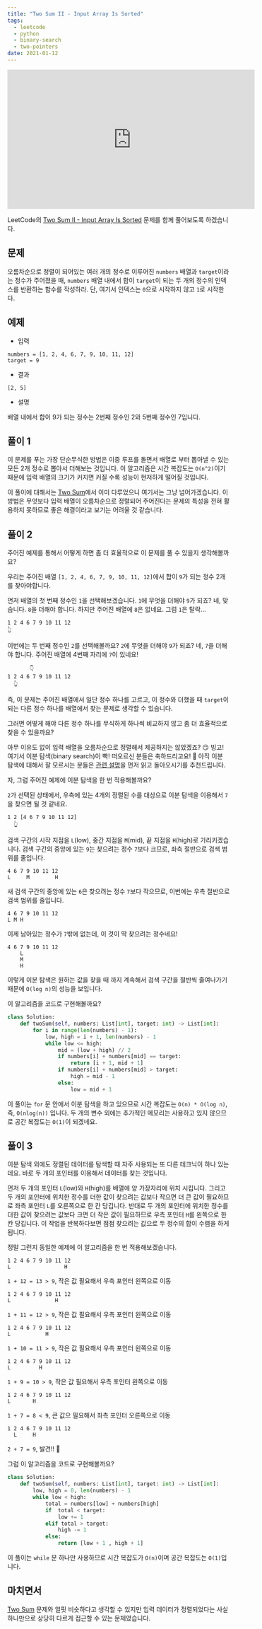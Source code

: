 ```yaml
---
title: "Two Sum II - Input Array Is Sorted"
tags:
  - leetcode
  - python
  - binary-search
  - two-pointers
date: 2021-01-12
---
```


<iframe width="560" height="315" src="https://www.youtube.com/embed/fkez8mF_HYk" title="YouTube video player" frameborder="0" allow="accelerometer; autoplay; clipboard-write; encrypted-media; gyroscope; picture-in-picture" allowfullscreen></iframe>

LeetCode의 [Two Sum II - Input Array Is Sorted](https://leetcode.com/problems/two-sum-ii-input-array-is-sorted/) 문제를 함께 풀어보도록 하겠습니다.

## 문제

오름차순으로 정렬이 되어있는 여러 개의 정수로 이루어진 `numbers` 배열과 `target`이라는 정수가 주어졌을 때, `numbers` 배열 내에서 합이 `target`이 되는 두 개의 정수의 인덱스를 반환하는 함수를 작성하라.
단, 여기서 인덱스는 `0`으로 시작하지 않고 `1`로 시작한다.

## 예제

- 입력

```
numbers = [1, 2, 4, 6, 7, 9, 10, 11, 12]
target = 9
```

- 결과

```
[2, 5]
```

- 설명

배열 내에서 합이 9가 되는 정수는 2번째 정수인 2와 5번째 정수인 7입니다.

## 풀이 1

이 문제를 푸는 가장 단순무식한 방법은 이중 루프를 돌면서 배열로 부터 뽑아낼 수 있는 모든 2개 정수로 뽑아서 더해보는 것입니다.
이 알고리즘은 시간 복잡도는 `O(n^2)`이기 때문에 입력 배열의 크기가 커지면 커질 수록 성능이 현저하게 떨어질 것입니다.

이 풀이에 대해서는 [Two Sum](/problems/two-sum)에서 이미 다루었으니 여기서는 그냥 넘어가겠습니다.
이 방법은 무엇보다 입력 배열이 오름차순으로 정렬되어 주어진다는 문제의 특성을 전혀 활용하지 못하므로 좋은 해결이라고 보기는 어려울 것 같습니다.

## 풀이 2

주어진 예제를 통해서 어떻게 하면 좀 더 효율적으로 이 문제를 풀 수 있을지 생각해볼까요?

우리는 주어진 배열 `[1, 2, 4, 6, 7, 9, 10, 11, 12]`에서 합이 `9`가 되는 정수 2개를 찾아야합니다.

먼저 배열의 첫 번째 정수인 `1`을 선택해보겠습니다.
`1`에 무엇을 더해야 `9`가 되죠?
네, 맞습니다. `8`을 더해야 합니다.
하지만 주어진 배열에 `8`은 없네요.
그럼 `1`은 탈락...

```
1 2 4 6 7 9 10 11 12
👆
```

이번에는 두 번째 정수인 `2`를 선택해볼까요?
`2`에 무엇을 더해야 `9`가 되죠?
네, `7`을 더해야 합니다.
주어진 배열에 4번째 자리에 `7`이 있네요!

```
       👇
1 2 4 6 7 9 10 11 12
  👆
```

즉, 이 문제는 주어진 배열에서 일단 정수 하나를 고르고, 이 정수와 더했을 때 `target`이 되는 다른 정수 하나를 배열에서 찾는 문제로 생각할 수 있습니다.

그러면 어떻게 해야 다른 정수 하나를 무식하게 하나씩 비교하지 않고 좀 더 효율적으로 찾을 수 있을까요?

아무 이유도 없이 입력 배열을 오름차순으로 정렬해서 제공하지는 않았겠죠? 😏 빙고! 여기서 이분 탐색(binary search)이 빡! 떠오르신 분들은 축하드리고요! 🥳
아직 이분 탐색에 대해서 잘 모르시는 분들은 [관련 설명](/algorithms/binary-search/)을 먼저 읽고 돌아오시기를 추천드립니다.

자, 그럼 주어진 예제에 이분 탐색을 한 번 적용해볼까요?

`2`가 선택된 상태에서, 우측에 있는 4개의 정렬된 수를 대상으로 이분 탐색을 이용해서 `7`을 찾으면 될 것 같네요.

```
1 2 [4 6 7 9 10 11 12]
  👆
```

검색 구간의 시작 지점을 `L`(low), 중간 지점을 `M`(mid), 끝 지점을 `H`(high)로 가리키겠습니다.
검색 구간의 중앙에 있는 `9`는 찾으려는 정수 `7`보다 크므로, 좌측 절반으로 검색 범위를 줄입니다.

```
4 6 7 9 10 11 12
L     M        H
```

새 검색 구간의 중앙에 있는 `6`은 찾으려는 정수 `7`보다 작으므로, 이번에는 우측 절반으로 검색 범위를 줄입니다.

```
4 6 7 9 10 11 12
L M H
```

이제 남아있는 정수가 `7`밖에 없는데, 이 것이 딱 찾으려는 정수네요!

```
4 6 7 9 10 11 12
    L
    M
    H
```

이렇게 이분 탐색은 원하는 값을 찾을 때 까지 계속해서 검색 구간을 절반씩 줄여나가기 때문에 `O(log n)`의 성능을 보입니다.

이 알고리즘을 코드로 구현해볼까요?

```py
class Solution:
    def twoSum(self, numbers: List[int], target: int) -> List[int]:
        for i in range(len(numbers) - 1):
            low, high = i + 1, len(numbers) - 1
            while low <= high:
                mid = (low + high) // 2
                if numbers[i] + numbers[mid] == target:
                    return [i + 1, mid + 1]
                if numbers[i] + numbers[mid] > target:
                    high = mid - 1
                else:
                    low = mid + 1
```

이 풀이는 `for` 문 안에서 이분 탐색을 하고 있으므로 시간 복잡도는 `O(n) * O(log n)`, 즉, `O(nlog(n))` 입니다.
두 개의 변수 외에는 추가적인 메모리는 사용하고 있지 않으므로 공간 복잡도는 `O(1)`이 되겠네요.

## 풀이 3

이분 탐색 외에도 정렬된 데이터를 탐색할 때 자주 사용되는 또 다른 테크닉이 하나 있는데요.
바로 두 개의 포인터를 이용해서 데이터를 찾는 것입니다.

먼저 두 개의 포인터 `L`(low)와 `H`(high)를 배열에 양 가장자리에 위치 시킵니다.
그리고 두 개의 포인터에 위치한 정수를 더한 값이 찾으려는 값보다 작으면 더 큰 값이 필요하므로 좌측 포인터 `L`를 오른쪽으로 한 칸 당깁니다.
반대로 두 개의 포인터에 위치한 정수를 더한 값이 찾으려는 값보다 크면 더 작은 값이 필요하므로 우측 포인터 `H`를 왼쪽으로 한 칸 당깁니다.
이 작업을 반복하다보면 점점 찾으려는 값으로 두 정수의 합이 수렴을 하게 됩니다.

정말 그런지 동일한 예제에 이 알고리즘을 한 번 적용해보겠습니다.

```
1 2 4 6 7 9 10 11 12
L                 H
```

`1 + 12 = 13 > 9`, 작은 값 필요해서 우측 포인터 왼쪽으로 이동

```
1 2 4 6 7 9 10 11 12
L              H
```

`1 + 11 = 12 > 9`, 작은 값 필요해서 우측 포인터 왼쪽으로 이동

```
1 2 4 6 7 9 10 11 12
L           H
```

`1 + 10 = 11 > 9`, 작은 값 필요해서 우측 포인터 왼쪽으로 이동

```
1 2 4 6 7 9 10 11 12
L         H
```

`1 + 9 = 10 > 9`, 작은 값 필요해서 우측 포인터 왼쪽으로 이동

```
1 2 4 6 7 9 10 11 12
L       H
```

`1 + 7 = 8 < 9`, 큰 값으 필요해서 좌측 포인터 오른쪽으로 이동

```
1 2 4 6 7 9 10 11 12
  L     H
```

`2 + 7 = 9`, 발견!! 🎉

그럼 이 알고리즘을 코드로 구현해볼까요?

```py
class Solution:
    def twoSum(self, numbers: List[int], target: int) -> List[int]:
        low, high = 0, len(numbers) - 1
        while low < high:
            total = numbers[low] + numbers[high]
            if  total < target:
                low += 1
            elif total > target:
                high -= 1
            else:
                return [low + 1 , high + 1]
```

이 풀이는 `while` 문 하나만 사용하므로 시간 복잡도가 `O(n)`이며 공간 복잡도는 `O(1)`입니다.

## 마치면서

[Two Sum](/problems/two-sum) 문제와 얼핏 비슷하다고 생각할 수 있지만 입력 데이터가 정렬되었다는 사실 하나만으로 상당히 다르게 접근할 수 있는 문제였습니다.
